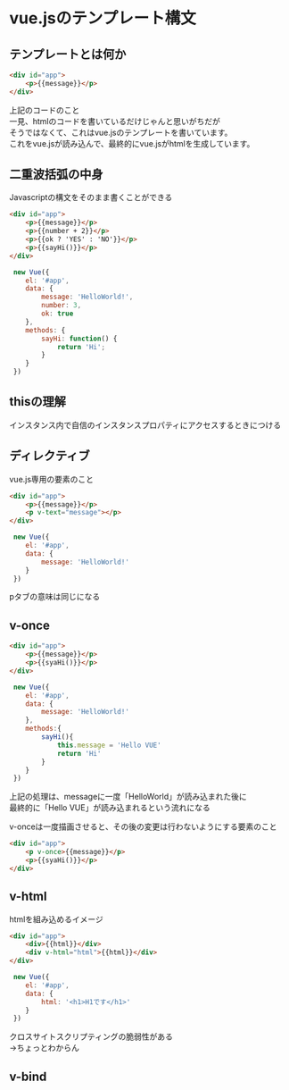 # vue.jsのテンプレート構文  

## テンプレートとは何か  

```html
<div id="app">
    <p>{{message}}</p>
</div>
```

上記のコードのこと  
一見、htmlのコードを書いているだけじゃんと思いがちだが  
そうではなくて、これはvue.jsのテンプレートを書いています。  
これをvue.jsが読み込んで、最終的にvue.jsがhtmlを生成しています。  


## 二重波括弧の中身  

Javascriptの構文をそのまま書くことができる  
```html
<div id="app">
    <p>{{message}}</p>
    <p>{{number + 2}}</p>
    <p>{{ok ? 'YES' : 'NO'}}</p>
    <p>{{sayHi()}}</p>
</div>
```
```js
 new Vue({
    el: '#app',
    data: {
        message: 'HelloWorld!',
        number: 3,
        ok: true
    },
    methods: {
        sayHi: function() {
            return 'Hi';
        }
    }
 })
```

## thisの理解  
インスタンス内で自信のインスタンスプロパティにアクセスするときにつける  

## ディレクティブ  
vue.js専用の要素のこと  
```html
<div id="app">
    <p>{{message}}</p>
    <p v-text="message"></p>
</div>
```
```js
 new Vue({
    el: '#app',
    data: {
        message: 'HelloWorld!'
    }
 })
```
pタブの意味は同じになる  

## v-once  

```html
<div id="app">
    <p>{{message}}</p>
    <p>{{syaHi()}}</p>
</div>
```
```js
 new Vue({
    el: '#app',
    data: {
        message: 'HelloWorld!'
    },
    methods:{
        sayHi(){
            this.message = 'Hello VUE'
            return 'Hi'
        }
    }
 })
```

上記の処理は、messageに一度「HelloWorld」が読み込まれた後に  
最終的に「Hello VUE」が読み込まれるという流れになる  

v-onceは一度描画させると、その後の変更は行わないようにする要素のこと  
```html
<div id="app">
    <p v-once>{{message}}</p>
    <p>{{syaHi()}}</p>
</div>
```

## v-html  
htmlを組み込めるイメージ  

```html
<div id="app">
    <div>{{html}}</div>
    <div v-html="html">{{html}}</div>
</div>
```
```js
 new Vue({
    el: '#app',
    data: {
        html: '<h1>H1です</h1>'
    }
 })
```

クロスサイトスクリプティングの脆弱性がある  
→ちょっとわからん  

## v-bind  
